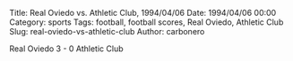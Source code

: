 Title: Real Oviedo vs. Athletic Club, 1994/04/06
Date: 1994/04/06 00:00
Category: sports
Tags: football, football scores, Real Oviedo, Athletic Club
Slug: real-oviedo-vs-athletic-club
Author: carbonero


Real Oviedo 3 - 0 Athletic Club
